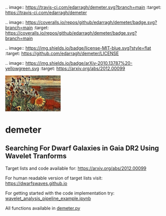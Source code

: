 .. image:: https://travis-ci.com/edarragh/demeter.svg?branch=main
	:target: https://travis-ci.com/edarragh/demeter

.. image:: https://coveralls.io/repos/github/edarragh/demeter/badge.svg?branch=main
	:target: https://coveralls.io/repos/github/edarragh/demeter/badge.svg?branch=main

.. image:: https://img.shields.io/badge/license-MIT-blue.svg?style=flat
    :target: https://github.com/edarragh/demeter/LICENSE

.. image:: https://img.shields.io/badge/arXiv-2010.13787%20-yellowgreen.svg
    :target: https://arxiv.org/abs/2012.00099
   
<img src="demeter.png" width="35%" height="35%">

# demeter
## Searching For Dwarf Galaxies in Gaia DR2 Using Wavelet Tranforms 
Target lists and code available for: https://arxiv.org/abs/2012.00099

For human readable version of target lists visit: https://dwarfswaves.github.io

For getting started with the code implementation try: [wavelet_analysis_pipeline_example.ipynb](https://github.com/edarragh/demeter/blob/main/demos/wavelet_analysis_pipeline_example.ipynb)

All functions available in [demeter.py](https://github.com/edarragh/demeter/blob/main/demeter.py)
